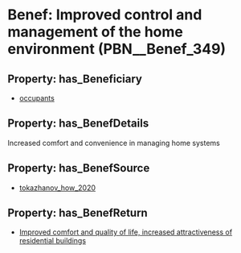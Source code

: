 # Benef: __Improved control and management of the home environment__ (PBN__Benef_349)

## Property: has_Beneficiary

* [occupants](../Stakeholder/PBN__Stakeholder_92)

## Property: has_BenefDetails

Increased comfort and convenience in managing home systems

## Property: has_BenefSource

* [tokazhanov_how_2020](../Article/PBN__Article_67)

## Property: has_BenefReturn

* [Improved comfort and quality of life, increased attractiveness of residential buildings](../BenefReturn/PBN__BenefReturn_372)

